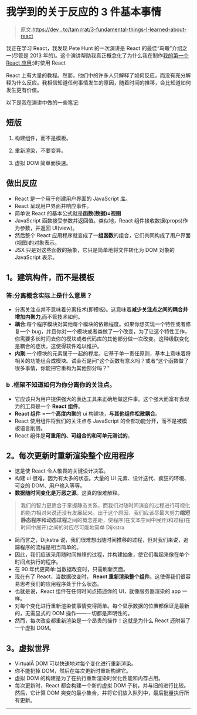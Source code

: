# 我学到的关于反应的 3 件基本事情

> 原文:[https://dev . to/tam rrat/3-fundamental-things-I-learned-about-react](https://dev.to/tamrrat/3-fundamental-things-i-learned-about-react)

我正在学习 React，我发现 Pete Hunt 的一次演讲是 React 的最佳“鸟瞰”介绍之一(尽管是 2013 年的)。这个演讲帮助我真正概念化了为什么我在制作[我的第一个 React 应用](http://www.tamrat.co/zaha-a-visual-note-taking-app/):)时使用 React

React 上有大量的教程。然而，他们中的许多人只解释了如何反应，而没有充分解释为什么反应。我相信知道任何事情发生的原因，随着时间的推移，会比知道如何发生更有价值。

以下是我在演讲中做的一些笔记:

## [](#short-version)短版

1.  构建组件，而不是模板。

2.  重新渲染，不要变异。

3.  虚拟 DOM 简单而快速。

## [](#react)做出反应

*   React 是一个用于创建用户界面的 JavaScript 库。
*   React 呈现用户界面并响应事件。
*   简单说 React 的基本公式就是**函数(数据)=视图**
*   JavaScript 函数接受参数并返回值。类似地，React 组件接收数据(props)作为参数，并返回 UI(view)。
*   然后整个 React 应用程序就变成了**一组函数**的组合，它们共同构成了用户界面(视图)的对象表示。
*   JSX 只是对这些函数的抽象，它只是简单地将文件转化为 DOM 对象的 JavaScript 表示。

## [](#1-building-components-not-templates)1。建筑构件，而不是模板

### [](#a-what-does-separation-of-concerns%C3%A2-actually-mean)答:分离概念实际上是什么意思？

*   分离关注点并不意味着分离技术(即模板)。这意味着**减少关注点之间的耦合并增加内聚力**,而不管技术如何。
*   **耦合**:每个程序模块对其他每个模块的依赖程度。如果你想实现一个特性或者修复一个 bug，并且你对一个模块或者类做了一个改变，为了让这个特性工作，你需要多长时间去你的模块或者代码库的其他部分做一次改变。这种级联变化是耦合的症状，这使得软件难以维护。
*   **内聚**:一个模块的元素属于一起的程度。它基于单一责任原则，基本上意味着将相关的功能组合成模块。试金石是问“这个函数有意义吗？或者“这个函数做了很多事情，你能把它重构为其他部分吗？"

### b .框架不知道如何为你分离你的关注点。

*   它应该只为用户提供强大的表达工具来正确地做这件事。这个强大而富有表现力的工具是一个 **React 组件**。
*   **React 组件** =一个**高度内聚**的 ui 构建块，**与其他组件松散耦合**。
*   React 使用组件将我们的关注点与 JavaScript 的全部功能分开，而不是被模板语言削弱。
*   React 组件是**可重用的、可组合的和可单元测试的**。

## [](#2-rerender-the-whole-app-on-every-update)2。每次更新时重新渲染整个应用程序

*   这是使 React 令人敬畏的关键设计决策。
*   构建 ui 很难，因为有太多的状态。大量的 UI 元素、设计迭代、疯狂的环境、可变的 DOM、用户输入等等。
*   **数据随时间变化是万恶之源**。这真的很难解释。

> 我们的智力更适合于掌握静态关系，而我们对随时间演变的过程进行可视化的能力相对来说还没有发展起来。出于这个原因，我们应该尽最大努力**缩短静态程序和动态过程**之间的概念差距，使程序(在文本空间中展开)和过程(在时间中展开)之间的对应尽可能地简单 Dijkstra

*   简而言之，Dijkstra 说，我们很难想出随时间推移的过程，但对我们来说，追踪程序的流程是相当简单的。
*   因此，我们应该采用随时间推移的过程，并构建抽象，使它们看起来像在单个时间点执行的程序。
*   在 90 年代更简单:当数据改变时，只需刷新页面。
*   现在有了 React，当数据改变时， **React 重新渲染整个组件**。这使得我们很容易思考我们的应用程序处于什么状态。
*   也就是说，React 组件在任何时间点描述你的 UI，就像服务器渲染的 app 一样。
*   对每个变化进行重新渲染使事情变得简单。每个显示数据的位置都保证是最新的，无需显式的 DOM 操作——一切都是声明性的。
*   然而，每次改变都重新渲染是一个昂贵的操作！这就是为什么 React 还附带了一个虚拟 DOM。

## [](#3-virtual%C3%A2-dom)3。虚拟世界

*   VirtualÂ DOM 可以快速地对每个变化进行重新渲染。
*   你不能扔掉 DOM，然后在每次更新时重新构建它。
*   虚拟 DOM 的构建是为了在执行重新渲染时优化性能和内存占用。
*   每次更新时，React 都会构建一个新的虚拟 DOM 子树，并与旧的进行比较。然后，它计算 DOM 突变的最小集合，并将它们放入队列中，最后批量执行所有更新。

* * *